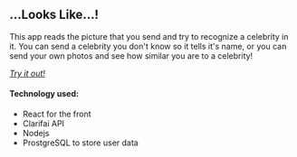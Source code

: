 ## ...Looks Like...!

This app reads the picture that you send and try to recognize a celebrity in it. You can send a celebrity you don't know so it tells it's name, or you can send your own photos and see how similar you are to a celebrity!

[*Try it out!*](https://lookslike.ml/)



#### Technology used:

- React for the front
- Clarifai API
- Nodejs
- ProstgreSQL to store user data
